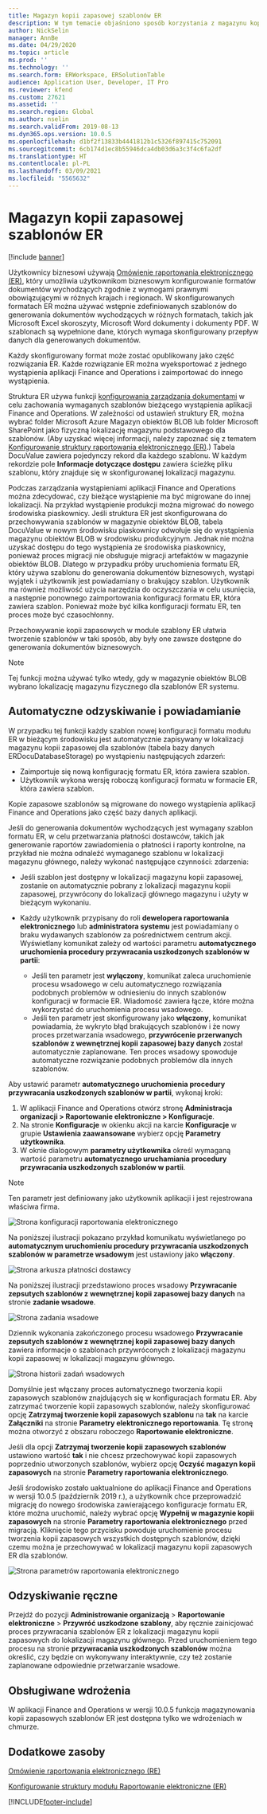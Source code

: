 ```yaml
---
title: Magazyn kopii zapasowej szablonów ER
description: W tym temacie objaśniono sposób korzystania z magazynu kopii zapasowej modułu raportowanie elektroniczne (ER) w celu odzyskania szablonów.
author: NickSelin
manager: AnnBe
ms.date: 04/29/2020
ms.topic: article
ms.prod: ''
ms.technology: ''
ms.search.form: ERWorkspace, ERSolutionTable
audience: Application User, Developer, IT Pro
ms.reviewer: kfend
ms.custom: 27621
ms.assetid: ''
ms.search.region: Global
ms.author: nselin
ms.search.validFrom: 2019-08-13
ms.dyn365.ops.version: 10.0.5
ms.openlocfilehash: d1bf2f13833b4441812b1c5326f897415c752091
ms.sourcegitcommit: 6cb174d1ec8b55946dca4db03d6a3c3f4c6fa2df
ms.translationtype: HT
ms.contentlocale: pl-PL
ms.lasthandoff: 03/09/2021
ms.locfileid: "5565632"
---
```

# <a name="backup-storage-of-er-templates"></a>Magazyn kopii zapasowej szablonów ER

[!include [banner](../includes/banner.md)]

Użytkownicy biznesowi używają [Omówienie raportowania elektronicznego (ER)](general-electronic-reporting.md), który umożliwia użytkownikom biznesowym konfigurowanie formatów dokumentów wychodzących zgodnie z wymogami prawnymi obowiązującymi w różnych krajach i regionach. W skonfigurowanych formatach ER można używać wstępnie zdefiniowanych szablonów do generowania dokumentów wychodzących w różnych formatach, takich jak Microsoft Excel skoroszyty, Microsoft Word dokumenty i dokumenty PDF. W szablonach są wypełnione dane, których wymaga skonfigurowany przepływ danych dla generowanych dokumentów.

Każdy skonfigurowany format może zostać opublikowany jako część rozwiązania ER. Każde rozwiązanie ER można wyeksportować z jednego wystąpienia aplikacji Finance and Operations i zaimportować do innego wystąpienia.

Struktura ER używa funkcji [konfigurowania zarządzania dokumentami](../../fin-ops/organization-administration/configure-document-management.md) w celu zachowania wymaganych szablonów bieżącego wystąpienia aplikacji Finance and Operations. W zależności od ustawień struktury ER, można wybrać folder Microsoft Azure Magazyn obiektów BLOB lub folder Microsoft SharePoint jako fizyczną lokalizację magazynu podstawowego dla szablonów. (Aby uzyskać więcej informacji, należy zapoznać się z tematem [Konfigurowanie struktury raportowania elektronicznego (ER)](electronic-reporting-er-configure-parameters.md).) Tabela DocuValue zawiera pojedynczy rekord dla każdego szablonu. W każdym rekordzie pole **Informacje dotyczące dostępu** zawiera ścieżkę pliku szablonu, który znajduje się w skonfigurowanej lokalizacji magazynu.

Podczas zarządzania wystąpieniami aplikacji Finance and Operations można zdecydować, czy bieżące wystąpienie ma być migrowane do innej lokalizacji. Na przykład wystąpienie produkcji można migrować do nowego środowiska piaskownicy. Jeśli struktura ER jest skonfigurowana do przechowywania szablonów w magazynie obiektów BLOB, tabela DocuValue w nowym środowisku piaskownicy odwołuje się do wystąpienia magazynu obiektów BLOB w środowisku produkcyjnym. Jednak nie można uzyskać dostępu do tego wystąpienia ze środowiska piaskownicy, ponieważ proces migracji nie obsługuje migracji artefaktów w magazynie obiektów BLOB. Dlatego w przypadku próby uruchomienia formatu ER, który używa szablonu do generowania dokumentów biznesowych, wystąpi wyjątek i użytkownik jest powiadamiany o brakujący szablon. Użytkownik ma również możliwość użycia narzędzia do oczyszczania w celu usunięcia, a następnie ponownego zaimportowania konfiguracji formatu ER, która zawiera szablon. Ponieważ może być kilka konfiguracji formatu ER, ten proces może być czasochłonny.

Przechowywanie kopii zapasowych w module szablony ER ułatwia tworzenie szablonów w taki sposób, aby były one zawsze dostępne do generowania dokumentów biznesowych.

> [!NOTE]
> Tej funkcji można używać tylko wtedy, gdy w magazynie obiektów BLOB wybrano lokalizację magazynu fizycznego dla szablonów ER systemu.

## <a name="automated-recovery-and-notification"></a>Automatyczne odzyskiwanie i powiadamianie

W przypadku tej funkcji każdy szablon nowej konfiguracji formatu modułu ER w bieżącym środowisku jest automatycznie zapisywany w lokalizacji magazynu kopii zapasowej dla szablonów (tabela bazy danych ERDocuDatabaseStorage) po wystąpieniu następujących zdarzeń:

- Zaimportuje się nową konfigurację formatu ER, która zawiera szablon.
- Użytkownik wykona wersję roboczą konfiguracji formatu w formacie ER, która zawiera szablon.

Kopie zapasowe szablonów są migrowane do nowego wystąpienia aplikacji Finance and Operations jako część bazy danych aplikacji.

Jeśli do generowania dokumentów wychodzących jest wymagany szablon formatu ER, w celu przetwarzania płatności dostawców, takich jak generowanie raportów zawiadomienia o płatności i raporty kontrolne, na przykład nie można odnaleźć wymaganego szablonu w lokalizacji magazynu głównego, należy wykonać następujące czynności: zdarzenia:

- Jeśli szablon jest dostępny w lokalizacji magazynu kopii zapasowej, zostanie on automatycznie pobrany z lokalizacji magazynu kopii zapasowej, przywrócony do lokalizacji głównego magazynu i użyty w bieżącym wykonaniu.
- Każdy użytkownik przypisany do roli **dewelopera raportowania elektronicznego** lub **administratora systemu** jest powiadamiany o braku wydawanych szablonów za pośrednictwem centrum akcji. Wyświetlany komunikat zależy od wartości parametru **automatycznego uruchomienia procedury przywracania uszkodzonych szablonów w partii**:

    - Jeśli ten parametr jest **wyłączony**, komunikat zaleca uruchomienie procesu wsadowego w celu automatycznego rozwiązania podobnych problemów w odniesieniu do innych szablonów konfiguracji w formacie ER. Wiadomość zawiera łącze, które można wykorzystać do uruchomienia procesu wsadowego.
    - Jeśli ten parametr jest skonfigurowany jako **włączony**, komunikat powiadamia, że wykryto błąd brakujących szablonów i że nowy proces przetwarzania wsadowego, **przywrócenie przerwanych szablonów z wewnętrznej kopii zapasowej bazy danych** został automatycznie zaplanowane. Ten proces wsadowy spowoduje automatyczne rozwiązanie podobnych problemów dla innych szablonów.

Aby ustawić parametr **automatycznego uruchomienia procedury przywracania uszkodzonych szablonów w partii**, wykonaj kroki:

1. W aplikacji Finance and Operations otwórz stronę **Administracja organizacji \> Raportowanie elektroniczne \> Konfiguracje**.
2. Na stronie **Konfiguracje** w okienku akcji na karcie **Konfiguracje** w grupie **Ustawienia zaawansowane** wybierz opcję **Parametry użytkownika**.
3. W oknie dialogowym **parametry użytkownika** określ wymaganą wartość parametru **automatycznego uruchamiania procedury przywracania uszkodzonych szablonów w partii**.

> [!NOTE]
> Ten parametr jest definiowany jako użytkownik aplikacji i jest rejestrowana właściwa firma.

![Strona konfiguracji raportowania elektronicznego](./media/GER-BackupTemplates-1.png)

Na poniższej ilustracji pokazano przykład komunikatu wyświetlanego po **automatycznym uruchomieniu procedury przywracania uszkodzonych szablonów w parametrze wsadowym** jest ustawiony jako **włączony**.

![Strona arkusza płatności dostawcy](./media/GER-BackupTemplates-2.png)

Na poniższej ilustracji przedstawiono proces wsadowy **Przywracanie zepsutych szablonów z wewnętrznej kopii zapasowej bazy danych** na stronie **zadanie wsadowe**.

![Strona zadania wsadowe](./media/GER-BackupTemplates-3.png)

Dziennik wykonania zakończonego procesu wsadowego **Przywracanie zepsutych szablonów z wewnętrznej kopii zapasowej bazy danych** zawiera informacje o szablonach przywróconych z lokalizacji magazynu kopii zapasowej w lokalizacji magazynu głównego.

![Strona historii zadań wsadowych](./media/GER-BackupTemplates-4.png)

Domyślnie jest włączany proces automatycznego tworzenia kopii zapasowych szablonów znajdujących się w konfiguracjach formatu ER. Aby zatrzymać tworzenie kopii zapasowych szablonów, należy skonfigurować opcję **Zatrzymaj tworzenie kopii zapasowych szablonu** na **tak** na karcie **Załączniki** na stronie **Parametry elektronicznego reportowania**. Tę stronę można otworzyć z obszaru roboczego **Raportowanie elektroniczne**.

Jeśli dla opcji **Zatrzymaj tworzenie kopii zapasowych szablonów** ustawiono wartość **tak** i nie chcesz przechowywać kopii zapasowych poprzednio utworzonych szablonów, wybierz opcję **Oczyść magazyn kopii zapasowych** na stronie **Parametry raportowania elektronicznego**.

Jeśli środowisko zostało uaktualnione do aplikacji Finance and Operations w wersji 10.0.5 (październik 2019 r.), a użytkownik chce przeprowadzić migrację do nowego środowiska zawierającego konfiguracje formatu ER, które można uruchomić, należy wybrać opcję **Wypełnij w magazynie kopii zapasowych** na stronie **Parametry raportowania elektronicznego** przed migracją. Kliknięcie tego przycisku powoduje uruchomienie procesu tworzenia kopii zapasowych wszystkich dostępnych szablonów, dzięki czemu można je przechowywać w lokalizacji magazynu kopii zapasowych ER dla szablonów.

![Strona parametrów raportowania elektronicznego](./media/GER-BackupTemplates-5.png)

## <a name="manual-recovery"></a>Odzyskiwanie ręczne

Przejdź do pozycji **Administrowanie organizacją** \> **Raportowanie elektroniczne** \> **Przywróć uszkodzone szablony**, aby ręcznie zainicjować proces przywracania szablonów ER z lokalizacji magazynu kopii zapasowych do lokalizacji magazynu głównego. Przed uruchomieniem tego procesu na stronie **przywracania uszkodzonych szablonów** można określić, czy będzie on wykonywany interaktywnie, czy też zostanie zaplanowane odpowiednie przetwarzanie wsadowe.

## <a name="supported-deployments"></a>Obsługiwane wdrożenia

W aplikacji Finance and Operations w wersji 10.0.5 funkcja magazynowania kopii zapasowych szablonów ER jest dostępna tylko we wdrożeniach w chmurze.

## <a name="additional-resources"></a>Dodatkowe zasoby

[Omówienie raportowania elektronicznego (RE)](general-electronic-reporting.md)

[Konfigurowanie struktury modułu Raportowanie elektroniczne (ER)](electronic-reporting-er-configure-parameters.md)


[!INCLUDE[footer-include](../../../includes/footer-banner.md)]